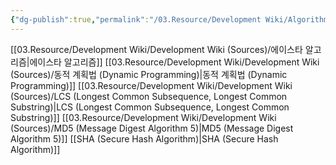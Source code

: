 ```yaml
---
{"dg-publish":true,"permalink":"/03.Resource/Development Wiki/Algorithm Wiki/","noteIcon":"","created":"2025-06-07T03:14:38.670+09:00","updated":"2025-07-20T02:23:24.438+09:00"}
---
```


[[03.Resource/Development Wiki/Development Wiki (Sources)/에이스타 알고리즘\|에이스타 알고리즘]]
[[03.Resource/Development Wiki/Development Wiki (Sources)/동적 계획법 (Dynamic Programming)\|동적 계획법 (Dynamic Programming)]]
[[03.Resource/Development Wiki/Development Wiki (Sources)/LCS (Longest Common Subsequence, Longest Common Substring)\|LCS (Longest Common Subsequence, Longest Common Substring)]]
[[03.Resource/Development Wiki/Development Wiki (Sources)/MD5 (Message Digest Algorithm 5)\|MD5 (Message Digest Algorithm 5)]]
[[SHA (Secure Hash Algorithm)\|SHA (Secure Hash Algorithm)]]